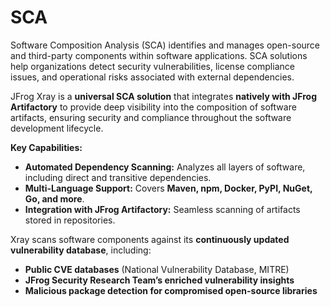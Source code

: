 # SCA

Software Composition Analysis (SCA) identifies and manages open-source and third-party components within software applications. SCA solutions help organizations detect security vulnerabilities, license compliance issues, and operational risks associated with external dependencies.

JFrog Xray is a **universal SCA solution** that integrates **natively with JFrog Artifactory** to provide deep visibility into the composition of software artifacts, ensuring security and compliance throughout the software development lifecycle.

**Key Capabilities:**

* **Automated Dependency Scanning:** Analyzes all layers of software, including direct and transitive dependencies.
* **Multi-Language Support:** Covers **Maven, npm, Docker, PyPI, NuGet, Go, and more**.
* **Integration with JFrog Artifactory:** Seamless scanning of artifacts stored in repositories.

Xray scans software components against its **continuously updated vulnerability database**, including:

* **Public CVE databases** (National Vulnerability Database, MITRE)
* **JFrog Security Research Team’s enriched vulnerability insights**
* **Malicious package detection for compromised open-source libraries**

